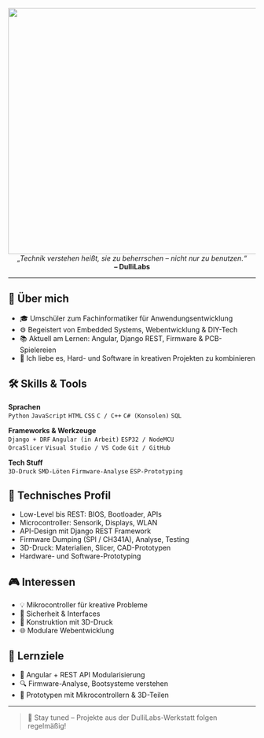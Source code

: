 

<p align="center">

<p align="center">

  <img src="./DulliLabs_Banner.png" width="1000" height="500"/>
  <em>„Technik verstehen heißt, sie zu beherrschen – nicht nur zu benutzen.“</em><br />
  <strong>– DulliLabs</strong>
</p>

<hr />

## 🧠 Über mich

- 🎓 Umschüler zum Fachinformatiker für Anwendungsentwicklung  
- ⚙️ Begeistert von Embedded Systems, Webentwicklung & DIY-Tech  
- 📚 Aktuell am Lernen: Angular, Django REST, Firmware & PCB-Spielereien  
- 🧪 Ich liebe es, Hard- und Software in kreativen Projekten zu kombinieren

## 🛠️ Skills & Tools

**Sprachen**  
`Python` `JavaScript` `HTML` `CSS` `C / C++` `C# (Konsolen)` `SQL`

**Frameworks & Werkzeuge**  
`Django + DRF` `Angular (in Arbeit)` `ESP32 / NodeMCU`  
`OrcaSlicer` `Visual Studio / VS Code` `Git / GitHub`

**Tech Stuff**  
`3D-Druck` `SMD-Löten` `Firmware-Analyse` `ESP-Prototyping`

## 🔧 Technisches Profil

- Low-Level bis REST: BIOS, Bootloader, APIs  
- Microcontroller: Sensorik, Displays, WLAN  
- API-Design mit Django REST Framework  
- Firmware Dumping (SPI / CH341A), Analyse, Testing  
- 3D-Druck: Materialien, Slicer, CAD-Prototypen  
- Hardware- und Software-Prototyping

## 🎮 Interessen

- 💡 Mikrocontroller für kreative Probleme
- 🔐 Sicherheit & Interfaces
- 🧱 Konstruktion mit 3D-Druck
- 🌐 Modulare Webentwicklung

## 🚀 Lernziele

- 🧩 Angular + REST API Modularisierung
- 🔍 Firmware-Analyse, Bootsysteme verstehen
- 🤖 Prototypen mit Mikrocontrollern & 3D-Teilen

---

> 📡 Stay tuned – Projekte aus der DulliLabs-Werkstatt folgen regelmäßig!
